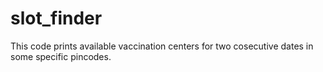 # slot_finder #

This code prints available vaccination centers for two cosecutive dates in some specific pincodes.
